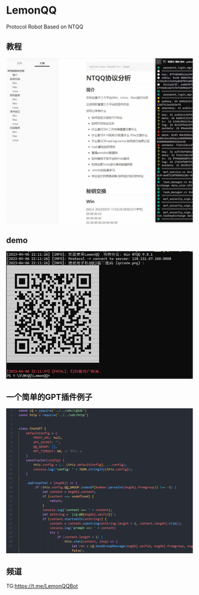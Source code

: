 # LemonQQ
Protocol Robot Based on NTQQ

## 教程

![1680791925956](image/README/1680791925956.png)

## demo

![1680791845855](image/README/1680791845855.png)

## 一个简单的GPT插件例子

![1682393194800](image/README/1682393194800.png)

## 频道

TG:https://t.me/LemonQQBot
